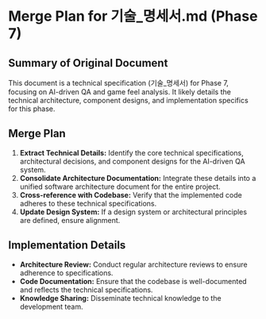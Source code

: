 # Merge Plan for 기술_명세서.md (Phase 7)

## Summary of Original Document
This document is a technical specification (기술_명세서) for Phase 7, focusing on AI-driven QA and game feel analysis. It likely details the technical architecture, component designs, and implementation specifics for this phase.

## Merge Plan
1.  **Extract Technical Details:** Identify the core technical specifications, architectural decisions, and component designs for the AI-driven QA system.
2.  **Consolidate Architecture Documentation:** Integrate these details into a unified software architecture document for the entire project.
3.  **Cross-reference with Codebase:** Verify that the implemented code adheres to these technical specifications.
4.  **Update Design System:** If a design system or architectural principles are defined, ensure alignment.

## Implementation Details
-   **Architecture Review:** Conduct regular architecture reviews to ensure adherence to specifications.
-   **Code Documentation:** Ensure that the codebase is well-documented and reflects the technical specifications.
-   **Knowledge Sharing:** Disseminate technical knowledge to the development team.
